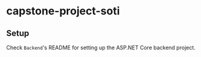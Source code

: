 # capstone-project-soti

## Setup

Check `Backend`'s README for setting up the ASP.NET Core backend project.
